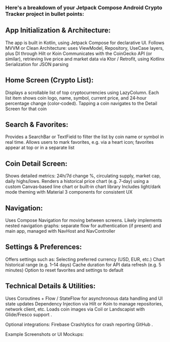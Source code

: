 ### Here's a breakdown of your Jetpack Compose Android Crypto Tracker project in bullet points:
## App Initialization & Architecture:
  The app is built in Kotlin, using Jetpack Compose for declarative UI.
  Follows MVVM or Clean Architecture: uses ViewModel, Repository, UseCase layers, plus DI through Hilt or Koin 
  Communicates with the CoinGecko API (or similar), retrieving live price and market data via Ktor / Retrofit, using Kotlinx Serialization for JSON parsing 

## Home Screen (Crypto List):
  Displays a scrollable list of top cryptocurrencies using LazyColumn.
  Each list item shows coin logo, name, symbol, current price, and 24‑hour percentage change (color‑coded).
  Tapping a coin navigates to the Detail Screen for that coin 

## Search & Favorites:
  Provides a SearchBar or TextField to filter the list by coin name or symbol in real time.
  Allows users to mark favorites, e.g. via a heart icon; favorites appear at top or in a separate list 

## Coin Detail Screen:
  Shows detailed metrics: 24h/7d change %, circulating supply, market cap, daily highs/lows.
  Renders a historical price chart (e.g. 7‑day) using a custom Canvas‑based line chart or built‑in chart library 
  Includes light/dark mode theming with Material 3 components for consistent UX 

## Navigation:
  Uses Compose Navigation for moving between screens.
  Likely implements nested navigation graphs: separate flow for authentication (if present) and main app, managed with NavHost and NavController 

## Settings & Preferences:
  Offers settings such as:
    Selecting preferred currency (USD, EUR, etc.)
    Chart historical range (e.g. 1–14 days)
    Cache duration for API data refresh (e.g. 5 minutes)
    Option to reset favorites and settings to default 

## Technical Details & Utilities:
  Uses Coroutines + Flow / StateFlow for asynchronous data handling and UI state updates 
  Dependency Injection via Hilt or Koin to manage repositories, network client, etc. 
  Loads coin images via Coil or Landscapist with Glide/Fresco support 
.

Optional integrations: Firebase Crashlytics for crash reporting 
GitHub
.

Example Screenshots or UI Mockups:
